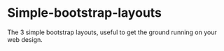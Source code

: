 # Simple-bootstrap-layouts
The 3 simple bootstrap layouts, useful to get the ground running on your web design.
